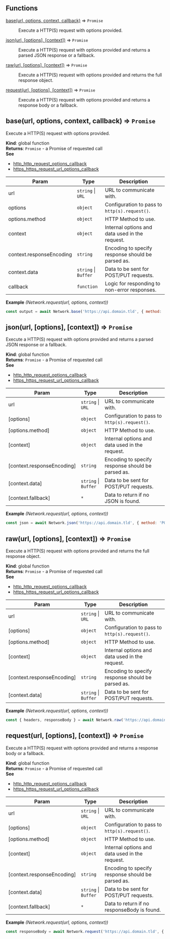 ## Functions

<dl>
<dt><a href="#base">base(url, options, context, callback)</a> ⇒ <code>Promise</code></dt>
<dd><p>Execute a HTTP(S) request with options provided.</p>
</dd>
<dt><a href="#json">json(url, [options], [context])</a> ⇒ <code>Promise</code></dt>
<dd><p>Execute a HTTP(S) request with options provided and returns a parsed JSON response or a fallback.</p>
</dd>
<dt><a href="#raw">raw(url, [options], [context])</a> ⇒ <code>Promise</code></dt>
<dd><p>Execute a HTTP(S) request with options provided and returns the full response object.</p>
</dd>
<dt><a href="#request">request(url, [options], [context])</a> ⇒ <code>Promise</code></dt>
<dd><p>Execute a HTTP(S) request with options provided and returns a response body or a fallback.</p>
</dd>
</dl>

<a name="base"></a>

## base(url, options, context, callback) ⇒ <code>Promise</code>
Execute a HTTP(S) request with options provided.

**Kind**: global function  
**Returns**: <code>Promise</code> - a Promise of requested call  
**See**

- [http_http_request_options_callback](https://nodejs.org/api/http.html#http_http_request_options_callback)
- [https_https_request_url_options_callback](https://nodejs.org/api/https.html#https_https_request_url_options_callback)


| Param | Type | Description |
| --- | --- | --- |
| url | <code>string</code> \| <code>URL</code> | URL to communicate with. |
| options | <code>object</code> | Configuration to pass to `http(s).request()`. |
| options.method | <code>object</code> | HTTP Method to use. |
| context | <code>object</code> | Internal options and data used in the request. |
| context.responseEncoding | <code>string</code> | Encoding to specify response should be parsed as. |
| context.data | <code>string</code> \| <code>Buffer</code> | Data to be sent for POST/PUT requests. |
| callback | <code>function</code> | Logic for responding to non-error responses. |

**Example** *(Network.request(url, options, context))*  
```js
const output = await Network.base('https://api.domain.tld', { method: 'POST', data: '{ "user": 1 }' }, {}, callback);
```
<a name="json"></a>

## json(url, [options], [context]) ⇒ <code>Promise</code>
Execute a HTTP(S) request with options provided and returns a parsed JSON response or a fallback.

**Kind**: global function  
**Returns**: <code>Promise</code> - a Promise of requested call  
**See**

- [http_http_request_options_callback](https://nodejs.org/api/http.html#http_http_request_options_callback)
- [https_https_request_url_options_callback](https://nodejs.org/api/https.html#https_https_request_url_options_callback)


| Param | Type | Description |
| --- | --- | --- |
| url | <code>string</code> \| <code>URL</code> | URL to communicate with. |
| [options] | <code>object</code> | Configuration to pass to `http(s).request()`. |
| [options.method] | <code>object</code> | HTTP Method to use. |
| [context] | <code>object</code> | Internal options and data used in the request. |
| [context.responseEncoding] | <code>string</code> | Encoding to specify response should be parsed as. |
| [context.data] | <code>string</code> \| <code>Buffer</code> | Data to be sent for POST/PUT requests. |
| [context.fallback] | <code>\*</code> | Data to return if no JSON is found. |

**Example** *(Network.request(url, options, context))*  
```js
const json = await Network.json('https://api.domain.tld', { method: 'POST', data: '{ "user": 1 }' }, { fallback: '' });
```
<a name="raw"></a>

## raw(url, [options], [context]) ⇒ <code>Promise</code>
Execute a HTTP(S) request with options provided and returns the full response object.

**Kind**: global function  
**Returns**: <code>Promise</code> - a Promise of requested call  
**See**

- [http_http_request_options_callback](https://nodejs.org/api/http.html#http_http_request_options_callback)
- [https_https_request_url_options_callback](https://nodejs.org/api/https.html#https_https_request_url_options_callback)


| Param | Type | Description |
| --- | --- | --- |
| url | <code>string</code> \| <code>URL</code> | URL to communicate with. |
| [options] | <code>object</code> | Configuration to pass to `http(s).request()`. |
| [options.method] | <code>object</code> | HTTP Method to use. |
| [context] | <code>object</code> | Internal options and data used in the request. |
| [context.responseEncoding] | <code>string</code> | Encoding to specify response should be parsed as. |
| [context.data] | <code>string</code> \| <code>Buffer</code> | Data to be sent for POST/PUT requests. |

**Example** *(Network.request(url, options, context))*  
```js
const { headers, responseBody } = await Network.raw('https://api.domain.tld', { method: 'POST', data: '{ "user": 1 }' });
```
<a name="request"></a>

## request(url, [options], [context]) ⇒ <code>Promise</code>
Execute a HTTP(S) request with options provided and returns a response body or a fallback.

**Kind**: global function  
**Returns**: <code>Promise</code> - a Promise of requested call  
**See**

- [http_http_request_options_callback](https://nodejs.org/api/http.html#http_http_request_options_callback)
- [https_https_request_url_options_callback](https://nodejs.org/api/https.html#https_https_request_url_options_callback)


| Param | Type | Description |
| --- | --- | --- |
| url | <code>string</code> \| <code>URL</code> | URL to communicate with. |
| [options] | <code>object</code> | Configuration to pass to `http(s).request()`. |
| [options.method] | <code>object</code> | HTTP Method to use. |
| [context] | <code>object</code> | Internal options and data used in the request. |
| [context.responseEncoding] | <code>string</code> | Encoding to specify response should be parsed as. |
| [context.data] | <code>string</code> \| <code>Buffer</code> | Data to be sent for POST/PUT requests. |
| [context.fallback] | <code>\*</code> | Data to return if no responseBody is found. |

**Example** *(Network.request(url, options, context))*  
```js
const responseBody = await Network.request('https://api.domain.tld', { method: 'POST', data: '{ "user": 1 }' }, { fallback: '' });
```
